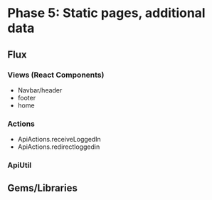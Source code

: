 # Phase 5: Static pages, additional data

## Flux
### Views (React Components)
* Navbar/header
* footer
* home

### Actions
* ApiActions.receiveLoggedIn
* ApiActions.redirectloggedin

### ApiUtil

## Gems/Libraries
